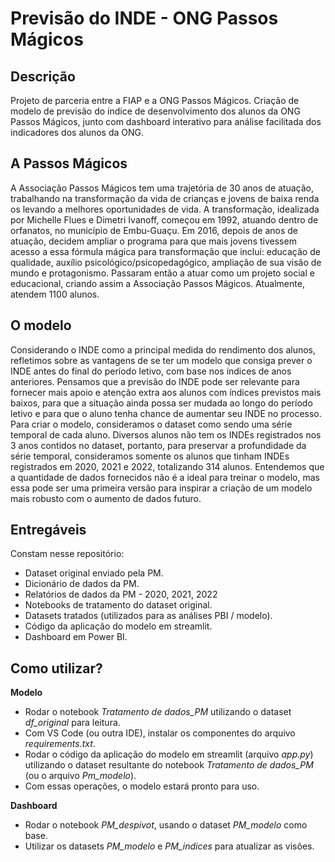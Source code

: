 # Previsão do INDE - ONG Passos Mágicos
## Descrição
Projeto de parceria entre a FIAP e a ONG Passos Mágicos. Criação de modelo de previsão do índice de desenvolvimento dos alunos da ONG Passos Mágicos, junto com dashboard interativo para análise facilitada dos indicadores dos alunos da ONG.
## A Passos Mágicos
A Associação Passos Mágicos tem uma trajetória de 30 anos de atuação, trabalhando na transformação da vida de crianças e jovens de baixa renda os levando a melhores oportunidades de vida. A transformação, idealizada por Michelle Flues e Dimetri Ivanoff, começou em 1992, atuando dentro de orfanatos, no município de Embu-Guaçu.
Em 2016, depois de anos de atuação, decidem ampliar o programa para que mais jovens tivessem acesso a essa fórmula mágica para transformação que inclui: educação de qualidade, auxílio psicológico/psicopedagógico, ampliação de sua visão de mundo e protagonismo. Passaram então a atuar como um projeto social e educacional, criando assim a Associação Passos Mágicos. Atualmente, atendem 1100 alunos.
## O modelo
Considerando o INDE como a principal medida do rendimento dos alunos, refletimos sobre as vantagens de se ter um modelo que consiga prever o INDE antes do final do período letivo, com base nos índices de anos anteriores. Pensamos que a previsão do INDE pode ser relevante para fornecer mais apoio e atenção extra aos alunos com índices previstos mais baixos, para que a situação ainda possa ser mudada ao longo do período letivo e para que o aluno tenha chance de aumentar seu INDE no processo. Para criar o modelo, consideramos o dataset como sendo uma série temporal de cada aluno. Diversos alunos não tem os INDEs registrados nos 3 anos contidos no dataset, portanto, para preservar a profundidade da série temporal, consideramos somente os alunos que tinham INDEs registrados em 2020, 2021 e 2022, totalizando 314 alunos. Entendemos que a quantidade de dados fornecidos não é a ideal para treinar o modelo, mas essa pode ser uma primeira versão para inspirar a criação de um modelo mais robusto com o aumento de dados futuro. 
## Entregáveis
Constam nesse repositório:
* Dataset original enviado pela PM.
* Dicionário de dados da PM.
* Relatórios de dados da PM - 2020, 2021, 2022
* Notebooks de tratamento do dataset original.
* Datasets tratados (utilizados para as análises PBI / modelo).
* Código da aplicação do modelo em streamlit.
* Dashboard em Power BI.
## Como utilizar?
**Modelo**
* Rodar o notebook _Tratamento de dados_PM_ utilizando o dataset _df_original_ para leitura.
* Com VS Code (ou outra IDE), instalar os componentes do arquivo _requirements.txt_.
* Rodar o código da aplicação do modelo em streamlit (arquivo _app.py_) utilizando o dataset resultante do notebook _Tratamento de dados_PM_ (ou o arquivo _Pm_modelo_).
* Com essas operações, o modelo estará pronto para uso.

**Dashboard**
* Rodar o notebook _PM_despivot_, usando o dataset _PM_modelo_ como base.
* Utilizar os datasets _PM_modelo_ e _PM_indices_ para atualizar as visões. 
